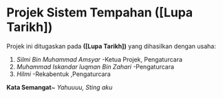 # Projek Sistem Tempahan ([Lupa Tarikh])<br>

Projek ini ditugaskan pada **([Lupa Tarikh])** yang dihasilkan dengan usaha:<br>
1) *Silmi Bin Muhammad Amsyar* -Ketua Projek, Pengaturcara
2) *Muhammad Iskandar luqman Bin Zahari* -Pengaturcara
3) *Hilmi* -Rekabentuk ,Pengaturcara

**Kata Semangat**~ *Yahuuuu, Sting aku*